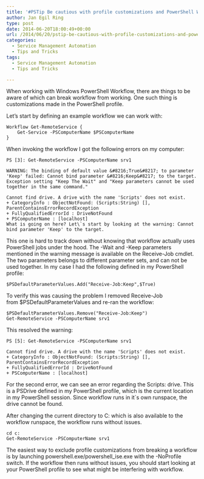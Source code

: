 ```yaml
---
title: '#PSTip Be cautious with profile customizations and PowerShell Workflow'
author: Jan Egil Ring
type: post
date: 2014-06-20T18:00:49+00:00
url: /2014/06/20/pstip-be-cautious-with-profile-customizations-and-powershell-workflow/
categories:
  - Service Management Automation
  - Tips and Tricks
tags:
  - Service Management Automation
  - Tips and Tricks

---
```

When working with Windows PowerShell Workflow, there are things to be aware of which can break workflow from working. One such thing is customizations made in the PowerShell profile.

Let&#8217;s start by defining an example workflow we can work with:

```
Workflow Get-RemoteService {
	Get-Service -PSComputerName $PSComputerName
}
```

When invoking the workflow I got the following errors on my computer:

```
PS [3]: Get-RemoteService -PSComputerName srv1

WARNING: The binding of default value &#8216;True&#8217; to parameter 'Keep' failed: Cannot bind parameter &#8216;Keep&#8217; to the target. Exception setting "Keep The Wait" and "Keep parameters cannot be used together in the same command." 

Cannot find drive. A drive with the name 'Scripts' does not exist.
+ CategoryInfo : ObjectNotFound: (Scripts:String) [], ParentContainsErrorRecordException
+ FullyQualifiedErrorId : DriveNotFound
+ PSComputerName : [localhost]
What is going on here? Let\`s start by looking at the warning: Cannot bind parameter 'Keep' to the target.
```

This one is hard to track down without knowing that workflow actually uses PowerShell jobs under the hood. The -Wait and -Keep parameters mentioned in the warning message is available on the Receive-Job cmdlet. The two parameters belongs to different parameter sets, and can not be used together. In my case I had the following defined in my PowerShell profile:

```
$PSDefaultParameterValues.Add("Receive-Job:Keep",$True)
```


To verify this was causing the problem I removed Receive-Job from $PSDefaultParameterValues and re-ran the workflow:

```
$PSDefaultParameterValues.Remove("Receive-Job:Keep")
Get-RemoteService -PSComputerName srv1
```


This resolved the warning:

```
PS [5]: Get-RemoteService -PSComputerName srv1

Cannot find drive. A drive with the name 'Scripts' does not exist.
+ CategoryInfo : ObjectNotFound: (Scripts:String) [], ParentContainsErrorRecordException
+ FullyQualifiedErrorId : DriveNotFound
+ PSComputerName : [localhost]
```

For the second error, we can see an error regarding the Scripts: drive. This is a PSDrive defined in my PowerShell profile, which is the current location in my PowerShell session. Since workflow runs in it\`s own runspace, the drive cannot be found.

After changing the current directory to C: which is also available to the workflow runspace, the workflow runs without issues.

```
cd c:
Get-RemoteService -PSComputerName srv1
```


The easiest way to exclude profile customizations from breaking a workflow is by launching powershell.exe/powershell_ise.exe with the -NoProfile switch. If the workflow then runs without issues, you should start looking at your PowerShell profile to see what might be interfering with workflow.